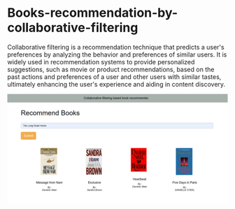 # Books-recommendation-by-collaborative-filtering
Collaborative filtering is a recommendation technique that predicts a user's preferences by analyzing the behavior and preferences of similar users. It is widely used in recommendation systems to provide personalized suggestions, such as movie or product recommendations, based on the past actions and preferences of a user and other users with similar tastes, ultimately enhancing the user's experience and aiding in content discovery.

![Output](https://github.com/Yash-C1/Books-recommendation-by-collaborative-filtering/blob/master/output.png)
